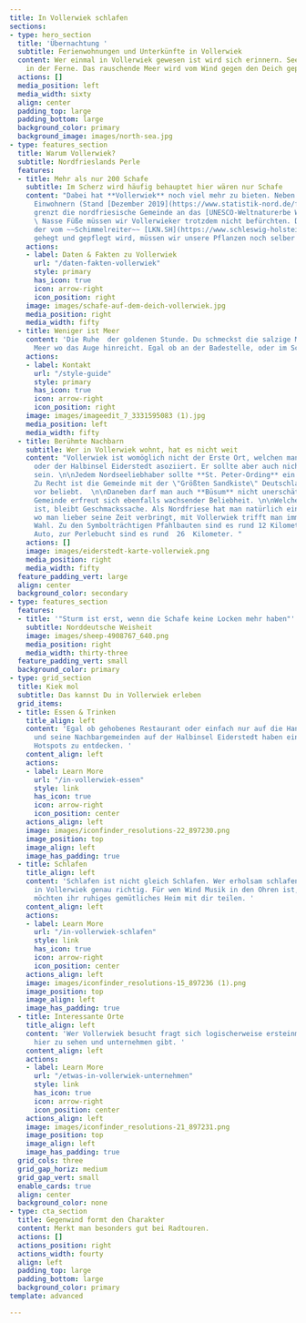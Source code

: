 ```yaml
---
title: In Vollerwiek schlafen
sections:
- type: hero_section
  title: 'Übernachtung '
  subtitle: Ferienwohnungen und Unterkünfte in Vollerwiek
  content: Wer einmal in Vollerwiek gewesen ist wird sich erinnern. Seevögel zwitschern
    in der Ferne. Das rauschende Meer wird vom Wind gegen den Deich gepustet.
  actions: []
  media_position: left
  media_width: sixty
  align: center
  padding_top: large
  padding_bottom: large
  background_color: primary
  background_image: images/north-sea.jpg
- type: features_section
  title: Warum Vollerwiek?
  subtitle: Nordfrieslands Perle
  features:
  - title: Mehr als nur 200 Schafe
    subtitle: Im Scherz wird häufig behauptet hier wären nur Schafe
    content: "Dabei hat **Vollerwiek** noch viel mehr zu bieten. Neben seinen 219
      Einwohnern (Stand [Dezember 2019](https://www.statistik-nord.de/fileadmin/Dokumente/Statistische_Berichte/bevoelkerung/A_I_2_S/A_I_2_vj_194_Zensus_SH.xlsx))
      grenzt die nordfriesische Gemeinde an das [UNESCO-Weltnaturerbe Wattenmeer](https://www.unesco.de/kultur-und-natur/welterbe/welterbe-deutschland/wattenmeer).
      \ Nasse Füße müssen wir Vollerwieker trotzdem nicht befürchten. Dank des Deiches,
      der vom ~~Schimmelreiter~~ [LKN.SH](https://www.schleswig-holstein.de/DE/Landesregierung/LKN/lkn_node.html)
      gehegt und gepflegt wird, müssen wir unsere Pflanzen noch selber gießen. \n\n"
    actions:
    - label: Daten & Fakten zu Vollerwiek
      url: "/daten-fakten-vollerwiek"
      style: primary
      has_icon: true
      icon: arrow-right
      icon_position: right
    image: images/schafe-auf-dem-deich-vollerwiek.jpg
    media_position: right
    media_width: fifty
  - title: Weniger ist Meer
    content: 'Die Ruhe  der goldenen Stunde. Du schmeckst die salzige Meeresluft.
      Meer wo das Auge hinreicht. Egal ob an der Badestelle, oder im Schieteck. '
    actions:
    - label: Kontakt
      url: "/style-guide"
      style: primary
      has_icon: true
      icon: arrow-right
      icon_position: right
    image: images/imageedit_7_3331595083 (1).jpg
    media_position: left
    media_width: fifty
  - title: Berühmte Nachbarn
    subtitle: Wer in Vollerwiek wohnt, hat es nicht weit
    content: "Vollerwiek ist womöglich nicht der Erste Ort, welchen man mit Nordsee
      oder der Halbinsel Eiderstedt asoziiert. Er sollte aber auch nicht der letzte
      sein. \n\nJedem Nordseeliebhaber sollte **St. Peter-Ording** ein Begriff sein.
      Zu Recht ist die Gemeinde mit der \"Größten Sandkiste\" Deutschlands nach wie
      vor beliebt.  \n\nDaneben darf man auch **Büsum** nicht unerschätzen. Die dithmarscher
      Gemeinde erfreut sich ebenfalls wachsender Beliebheit. \n\nWelcher Ort nun schöner
      ist, bleibt Geschmackssache. Als Nordfriese hat man natürlich eine Meinung ;-)\n\nEgal
      wo man lieber seine Zeit verbringt, mit Vollerwiek trifft man immer eine gute
      Wahl. Zu den Symbolträchtigen Pfahlbauten sind es rund 12 Kilometer mit dem
      Auto, zur Perlebucht sind es rund  26  Kilometer. "
    actions: []
    image: images/eiderstedt-karte-vollerwiek.png
    media_position: right
    media_width: fifty
  feature_padding_vert: large
  align: center
  background_color: secondary
- type: features_section
  features:
  - title: '"Sturm ist erst, wenn die Schafe keine Locken mehr haben"'
    subtitle: Norddeutsche Weisheit
    image: images/sheep-4908767_640.png
    media_position: right
    media_width: thirty-three
  feature_padding_vert: small
  background_color: primary
- type: grid_section
  title: Kiek mol
  subtitle: Das kannst Du in Vollerwiek erleben
  grid_items:
  - title: Essen & Trinken
    title_align: left
    content: 'Egal ob gehobenes Restaurant oder einfach nur auf die Hand. Vollerwiek
      und seine Nachbargemeinden auf der Halbinsel Eiderstedt haben einige kulinarischen
      Hotspots zu entdecken. '
    content_align: left
    actions:
    - label: Learn More
      url: "/in-vollerwiek-essen"
      style: link
      has_icon: true
      icon: arrow-right
      icon_position: center
    actions_align: left
    image: images/iconfinder_resolutions-22_897230.png
    image_position: top
    image_align: left
    image_has_padding: true
  - title: Schlafen
    title_align: left
    content: 'Schlafen ist nicht gleich Schlafen. Wer erholsam schlafen möchte, ist
      in Vollerwiek genau richtig. Für wen Wind Musik in den Ohren ist, Vollerwieker
      möchten ihr ruhiges gemütliches Heim mit dir teilen. '
    content_align: left
    actions:
    - label: Learn More
      url: "/in-vollerwiek-schlafen"
      style: link
      has_icon: true
      icon: arrow-right
      icon_position: center
    actions_align: left
    image: images/iconfinder_resolutions-15_897236 (1).png
    image_position: top
    image_align: left
    image_has_padding: true
  - title: Interessante Orte
    title_align: left
    content: 'Wer Vollerwiek besucht fragt sich logischerweise ersteinmal, was es
      hier zu sehen und unternehmen gibt. '
    content_align: left
    actions:
    - label: Learn More
      url: "/etwas-in-vollerwiek-unternehmen"
      style: link
      has_icon: true
      icon: arrow-right
      icon_position: center
    actions_align: left
    image: images/iconfinder_resolutions-21_897231.png
    image_position: top
    image_align: left
    image_has_padding: true
  grid_cols: three
  grid_gap_horiz: medium
  grid_gap_vert: small
  enable_cards: true
  align: center
  background_color: none
- type: cta_section
  title: Gegenwind formt den Charakter
  content: Merkt man besonders gut bei Radtouren.
  actions: []
  actions_position: right
  actions_width: fourty
  align: left
  padding_top: large
  padding_bottom: large
  background_color: primary
template: advanced

---
```

